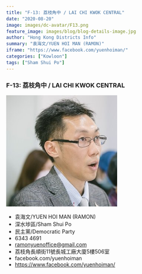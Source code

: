 ```yaml
---
title: "F-13: 荔枝角中 / LAI CHI KWOK CENTRAL"
date: "2020-08-20"
image: images/dc-avatar/F13.png
feature_image: images/blog/blog-details-image.jpg
author: "Hong Kong Districts Info"
summary: "袁海文/YUEN HOI MAN (RAMON)"
iframe: "https://www.facebook.com/yuenhoiman/"
categories: ["Kowloon"]
tags: ["Sham Shui Po"]
---
```


### F-13: 荔枝角中 / LAI CHI KWOK CENTRAL  
![](/images/dc-avatar/F13.png)  

 - 袁海文/YUEN HOI MAN (RAMON)  
 - 深水埗區/Sham Shui Po  
 - 民主黨/Democratic Party  
 - 6343 4691  
 - ramonyuenoffice@gmail.com  
 - 荔枝角長順街11號長城工廠大廈5樓506室  
 - facebook.com/yuenhoiman  
 - https://www.facebook.com/yuenhoiman/
